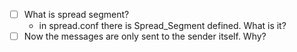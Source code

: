 - [ ] What is spread segment?
  - in spread.conf there is Spread_Segment defined. What is it?
- [ ] Now the messages are only sent to the sender itself. Why?